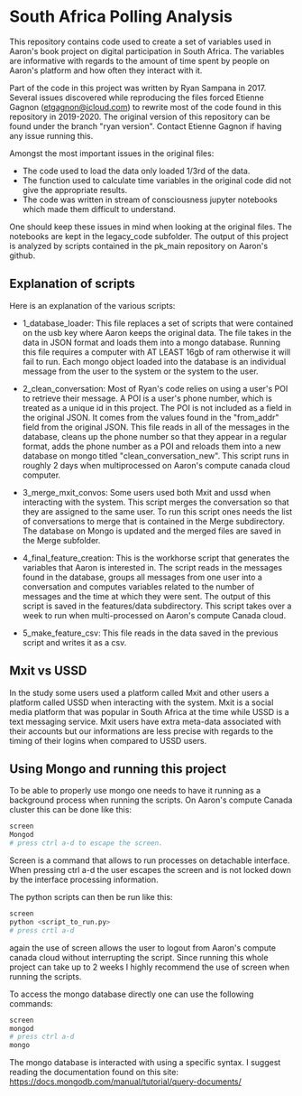 # South Africa Polling Analysis

This repository contains code used to create a set of variables used in Aaron's book project on digital participation in South Africa. The variables are informative with regards to the amount of time spent by people on Aaron's platform and how often they interact with it. 

Part of the code in this project was written by Ryan Sampana in 2017. Several issues discovered while reproducing the files forced Etienne Gagnon (etgagnon@icloud.com) to rewrite most of the code found in this repository in 2019-2020. The original version of this repository can be found under the branch "ryan version". Contact Etienne Gagnon if having any issue running this. 

Amongst the most important issues in the original files: 

- The code used to load the data only loaded 1/3rd of the data. 
- The function used to calculate time variables in the original code did not give the appropriate results. 
- The code was written in stream of consciousness jupyter notebooks which made them difficult to understand. 

One should keep these issues in mind when looking at the original files. The notebooks are kept in the legacy_code subfolder. The output of this project is analyzed by scripts contained in the pk_main repository on Aaron's github. 

## Explanation of scripts

Here is an explanation of the various scripts:

- 1_database_loader: This file replaces a set of scripts that were contained on the usb key where Aaron keeps the original data. The file takes in the data in JSON format and loads them into a mongo database. Running this file requires a computer with AT LEAST 16gb of ram otherwise it will fail to run. Each mongo object loaded into the database is an individual message from the user to the system or the system to the user. 

- 2_clean_conversation: Most of Ryan's code relies on using a user's POI to retrieve their message. A POI is a user's phone number, which is treated as a unique id in this project. The POI is not included as a field in the original JSON. It comes from the values found in the "from_addr" field from the original JSON. This file reads in all of the messages in the database, cleans up the phone number so that they appear in a regular format, adds the phone number as a POI and reloads them into a new database on mongo titled "clean_conversation_new". This script runs in roughly 2 days when multiprocessed on Aaron's compute canada cloud computer. 

- 3_merge_mxit_convos: Some users used both Mxit and ussd when interacting with the system. This script merges the conversation so that they are assigned to the same user. To run this script ones needs the list of conversations to merge that is contained in the Merge subdirectory. The database on Mongo is updated and the merged files are saved in the Merge subfolder.

- 4_final_feature_creation: This is the workhorse script that generates the variables that Aaron is interested in. The script reads in the messages found in the database, groups all messages from one user into a conversation and computes variables related to the number of messages and the time at which they were sent. The output of this script is saved in the features/data subdirectory. This script takes over a week to run when multi-processed on Aaron's compute Canada cloud. 

- 5_make_feature_csv: This file reads in the data saved in the previous script and writes it as a csv. 

## Mxit vs USSD

In the study some users used a platform called Mxit and other users a platform called USSD when interacting with the system. Mxit is a social media platform that was popular in South Africa at the time while USSD is a text messaging service. Mxit users have extra meta-data associated with their accounts but our informations are less precise with regards to the timing of their logins when compared to USSD users.  

## Using Mongo and running this project

To be able to properly use mongo one needs to have it running as a background process when running the scripts. On Aaron's compute Canada cluster this can be done like this: 

```bash
screen
Mongod
# press ctrl a-d to escape the screen.
```

Screen is a command that allows to run processes on detachable interface. When pressing ctrl a-d the user escapes the screen and is not locked down by the interface processing information. 

The python scripts can then be run like this: 

```bash
screen
python <script_to_run.py>
# press crtl a-d
```

again the use of screen allows the user to logout from Aaron's compute canada cloud without interrupting the script. Since running this whole project can take up to 2 weeks I highly recommend the use of screen when running the scripts. 

To access the mongo database directly one can use the following commands: 

```bash
screen 
mongod
# press ctrl a-d
mongo 
```

The mongo database is interacted with using a specific syntax. I suggest reading the documentation found on this site: https://docs.mongodb.com/manual/tutorial/query-documents/

